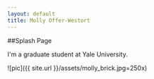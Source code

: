 ```yaml
---
layout: default
title: Molly Offer-Westort
---
```

##Splash Page  

I'm a graduate student at Yale University.

![pic]({{ site.url }}/assets/molly_brick.jpg=250x)

